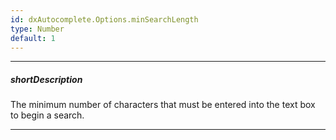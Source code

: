 ```yaml
---
id: dxAutocomplete.Options.minSearchLength
type: Number
default: 1
---
```

---
##### shortDescription
The minimum number of characters that must be entered into the text box to begin a search.

---
<!-- Description goes here -->